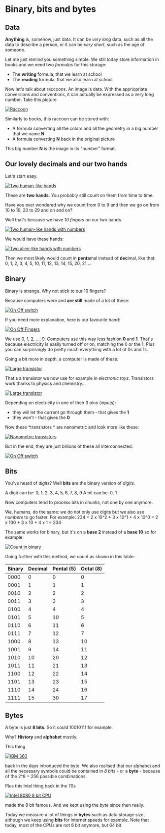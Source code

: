 # Binary, bits and bytes

## Data
**Anything** is, somehow, just data. It can be *very long* data, such as all the data to describe a person, or it can be *very short*, such as the age of someone.

Let me just remind you something simple. We still today store information in books and we need two *formulas* for this storage:
- The **writing** formula, that we learn at school
- The **reading** formula, that we also learn at school

Now let's talk about raccoons. An image is data. With the appriopriate conversions and conventions, it can actually be expressed as a very long number.
Take this picture

[![Raccoon](images/raccoon.png)]()

Similarly to books, this raccoon can be stored with:
- A formula converting all the colors and all the geometry in a big number that we name **N**
- A formula converting **N** back in the original picture

This big number **N** is the image in its "number" format.

## Our lovely decimals and our two hands
Let's start easy.

[![Two human-like hands](images/hands.png)]()

These are **two hands**. You probably still count on them from time to time.

Have you ever wondered why we count from 0 to 9 and then we go on from 10 to 19, 20 to 29 and on and on?

Well that's because we have *10 fingers* on our two hands.

[![Two human-like hands with numbers](images/hands_numbers.png)]()

We would have these hands:

[![Two alien-like hands with numbers](images/hands_alien.png)]()

Then we most likely would count in **penta**mal instead of **dec**imal, like that:
0, 1, 2, 3, 4, 5, 10, 11, 12, 13, 14, 15, 20, 21 ...

## Binary
Binary is strange. Why not stick to our 10 fingers?

Because computers were and **are still** made of a lot of these:

[![On Off switch](images/switch.png)]()

If you need more explanation, here is our favourite hand:

[![On Off Fingers](images/2fingers.png)]()

We use 0, 1, 2, ..., 9. Computers use this way less fashion **0** and **1**.
That's because electricity is easily turned off or on, matching the 0 or the 1.
Plus you can surprisingly do pretty much everything with a lot of 0s and 1s.

Going a bit more in depth, a computer is made of these:

[![Large transistor](images/transistor_large.png)]()

That's a transistor we now use for example in *electronic toys*. 
Transistors work thanks to physics and chemistry...

[![Large transistor](images/transistor_scheme.png)]()

Depending on electricity in one of their 3 pins (inputs):
- they will let the current go through them - that gives the **1**
- they won't - that gives the **0**

Now these *transistors * are nanometric and look more like these:

[![Nanometric transistors](images/transistor_nanometric.png)]()

But in the end, they are just billions of these all interconnected:

[![On Off switch](images/switch.png)]()

## Bits
You've heard of *digits*?
Well **bits** are the binary version of *digits*.

A digit can be: 0, 1, 2, 3, 4, 5, 6, 7, 8, 9
A bit can be: 0, 1

Now computers tend to process bits in chunks, not one by one anymore.

We, humans, do the same: we do not only use digits but we also use *numbers* to go faster.
For example: 234 = 2 x 10^2 + 3 x 10^1 + 4 x 10^0 = 2 x 100 + 3 x 10 + 4 x 1 = 234

The same works for binary, but it's on a **base 2** instead of a **base 10** so for example:

[![Count in binary](images/binary_count.png)]()

Going further with this method, we count as shown in this table:

| Binary | Decimal | Pental (5) | Octal (8) |
| ------ | ------- | ---------- | --------- |
| 0000   | 0       | 0          | 0         |
| 0001   | 1       | 1          | 1         |
| 0010   | 2       | 2          | 2         |
| 0011   | 3       | 3          | 3         |
| 0100   | 4       | 4          | 4         |
| 0101   | 5       | 10         | 5         |
| 0110   | 6       | 11         | 6         |
| 0111   | 7       | 12         | 7         |
| 1000   | 8       | 13         | 10        |
| 1001   | 9       | 14         | 11        |
| 1010   | 10      | 20         | 12        |
| 1011   | 11      | 21         | 13        |
| 1100   | 12      | 22         | 14        |
| 1101   | 13      | 23         | 15        |
| 1110   | 14      | 24         | 16        |
| 1111   | 15      | 30         | 17        |

## Bytes
A byte is just **8 bits**. So it could 10010111 for example.

Why? **History** and **alphabet** mostly.

This thing

[![IBM 360](images/ibm360.png)]()

back in the days introduced the byte. 
We also realised that our alphabet and all the necessary symbols could be contained in *8 bits* - or a **byte** - because of the 2^8 = 256 possible combinations.

Plus this Intel thing back in the 70s

[![Intel 8080 8 bit CPU](images/intel8080.png)]()

made the 8 bit famous. And we kept using the *byte* since then really.

Today we measure a lot of things in **bytes** such as data storage size, although we keep using **bits** for internet speeds for example.
Note that today, most of the CPUs are not 8 bit anymore, but 64 bit.